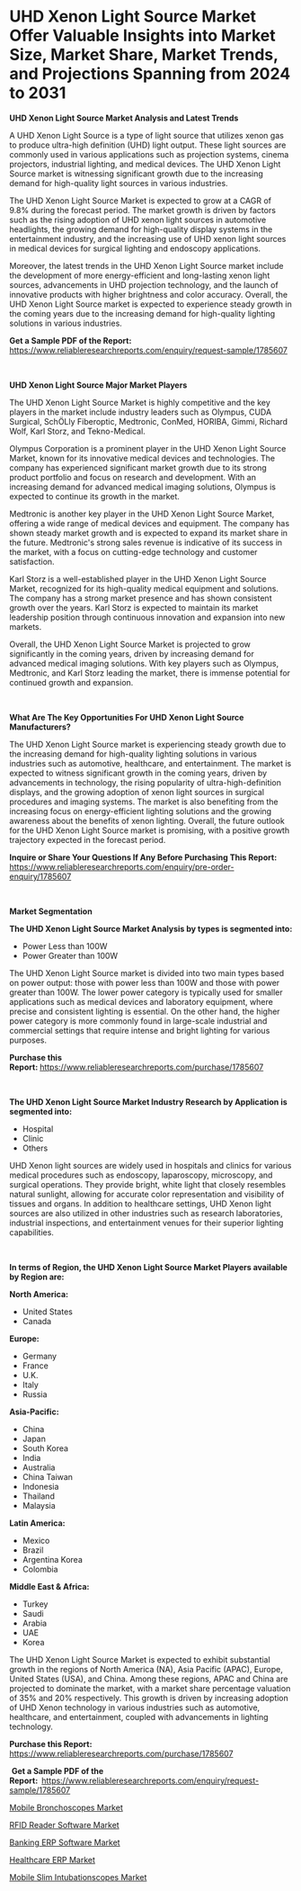 <p><h1>UHD Xenon Light Source Market Offer Valuable Insights into Market Size, Market Share, Market Trends, and Projections Spanning from 2024 to 2031</h1></p><p><strong>UHD Xenon Light Source Market Analysis and Latest Trends</strong></p>
<p><p>A UHD Xenon Light Source is a type of light source that utilizes xenon gas to produce ultra-high definition (UHD) light output. These light sources are commonly used in various applications such as projection systems, cinema projectors, industrial lighting, and medical devices. The UHD Xenon Light Source market is witnessing significant growth due to the increasing demand for high-quality light sources in various industries. </p><p>The UHD Xenon Light Source Market is expected to grow at a CAGR of 9.8% during the forecast period. The market growth is driven by factors such as the rising adoption of UHD xenon light sources in automotive headlights, the growing demand for high-quality display systems in the entertainment industry, and the increasing use of UHD xenon light sources in medical devices for surgical lighting and endoscopy applications. </p><p>Moreover, the latest trends in the UHD Xenon Light Source market include the development of more energy-efficient and long-lasting xenon light sources, advancements in UHD projection technology, and the launch of innovative products with higher brightness and color accuracy. Overall, the UHD Xenon Light Source market is expected to experience steady growth in the coming years due to the increasing demand for high-quality lighting solutions in various industries.</p></p>
<p><strong>Get a Sample PDF of the Report:&nbsp;</strong> <a href="https://www.reliableresearchreports.com/enquiry/request-sample/1785607">https://www.reliableresearchreports.com/enquiry/request-sample/1785607</a></p>
<p>&nbsp;</p>
<p><strong>UHD Xenon Light Source Major Market Players</strong></p>
<p><p>The UHD Xenon Light Source Market is highly competitive and the key players in the market include industry leaders such as Olympus, CUDA Surgical, SchÖLly Fiberoptic, Medtronic, ConMed, HORIBA, Gimmi, Richard Wolf, Karl Storz, and Tekno-Medical.</p><p>Olympus Corporation is a prominent player in the UHD Xenon Light Source Market, known for its innovative medical devices and technologies. The company has experienced significant market growth due to its strong product portfolio and focus on research and development. With an increasing demand for advanced medical imaging solutions, Olympus is expected to continue its growth in the market.</p><p>Medtronic is another key player in the UHD Xenon Light Source Market, offering a wide range of medical devices and equipment. The company has shown steady market growth and is expected to expand its market share in the future. Medtronic's strong sales revenue is indicative of its success in the market, with a focus on cutting-edge technology and customer satisfaction.</p><p>Karl Storz is a well-established player in the UHD Xenon Light Source Market, recognized for its high-quality medical equipment and solutions. The company has a strong market presence and has shown consistent growth over the years. Karl Storz is expected to maintain its market leadership position through continuous innovation and expansion into new markets.</p><p>Overall, the UHD Xenon Light Source Market is projected to grow significantly in the coming years, driven by increasing demand for advanced medical imaging solutions. With key players such as Olympus, Medtronic, and Karl Storz leading the market, there is immense potential for continued growth and expansion.</p></p>
<p>&nbsp;</p>
<p><strong>What Are The Key Opportunities For UHD Xenon Light Source Manufacturers?</strong></p>
<p><p>The UHD Xenon Light Source market is experiencing steady growth due to the increasing demand for high-quality lighting solutions in various industries such as automotive, healthcare, and entertainment. The market is expected to witness significant growth in the coming years, driven by advancements in technology, the rising popularity of ultra-high-definition displays, and the growing adoption of xenon light sources in surgical procedures and imaging systems. The market is also benefiting from the increasing focus on energy-efficient lighting solutions and the growing awareness about the benefits of xenon lighting. Overall, the future outlook for the UHD Xenon Light Source market is promising, with a positive growth trajectory expected in the forecast period.</p></p>
<p><strong>Inquire or Share Your Questions If Any Before Purchasing This Report:</strong> <a href="https://www.reliableresearchreports.com/enquiry/pre-order-enquiry/1785607">https://www.reliableresearchreports.com/enquiry/pre-order-enquiry/1785607</a></p>
<p>&nbsp;</p>
<p><strong>Market Segmentation</strong></p>
<p><strong>The UHD Xenon Light Source Market Analysis by types is segmented into:</strong></p>
<p><ul><li>Power Less than 100W</li><li>Power Greater than 100W</li></ul></p>
<p><p>The UHD Xenon Light Source market is divided into two main types based on power output: those with power less than 100W and those with power greater than 100W. The lower power category is typically used for smaller applications such as medical devices and laboratory equipment, where precise and consistent lighting is essential. On the other hand, the higher power category is more commonly found in large-scale industrial and commercial settings that require intense and bright lighting for various purposes.</p></p>
<p><strong>Purchase this Report:&nbsp;</strong><a href="https://www.reliableresearchreports.com/purchase/1785607">https://www.reliableresearchreports.com/purchase/1785607</a></p>
<p>&nbsp;</p>
<p><strong>The UHD Xenon Light Source Market Industry Research by Application is segmented into:</strong></p>
<p><ul><li>Hospital</li><li>Clinic</li><li>Others</li></ul></p>
<p><p>UHD Xenon light sources are widely used in hospitals and clinics for various medical procedures such as endoscopy, laparoscopy, microscopy, and surgical operations. They provide bright, white light that closely resembles natural sunlight, allowing for accurate color representation and visibility of tissues and organs. In addition to healthcare settings, UHD Xenon light sources are also utilized in other industries such as research laboratories, industrial inspections, and entertainment venues for their superior lighting capabilities.</p></p>
<p>&nbsp;</p>
<p><strong>In terms of Region, the UHD Xenon Light Source Market Players available by Region are:</strong></p>
<p>
    <p> <strong> North America: </strong>
        <ul>
            <li>United States</li>
            <li>Canada</li>
        </ul>
        </p> 
    <p> <strong> Europe: </strong>
        <ul>
            <li>Germany</li>
            <li>France</li>
            <li>U.K.</li>
            <li>Italy</li>
            <li>Russia</li>
        </ul>
        </p> 
    <p> <strong> Asia-Pacific: </strong>
        <ul>
            <li>China</li>
            <li>Japan</li>
            <li>South Korea</li>
            <li>India</li>
            <li>Australia</li>
            <li>China Taiwan</li>
            <li>Indonesia</li>
            <li>Thailand</li>
            <li>Malaysia</li>
        </ul>
        </p> 
    <p> <strong> Latin America: </strong>
        <ul>
            <li>Mexico</li>
            <li>Brazil</li>
            <li>Argentina Korea</li>
            <li>Colombia</li>
        </ul>
        </p> 
    <p> <strong> Middle East & Africa: </strong>
        <ul>
            <li>Turkey</li>
            <li>Saudi</li>
            <li>Arabia</li>
            <li>UAE</li>
            <li>Korea</li>
        </ul>
    </p>
    </p>
<p><p>The UHD Xenon Light Source Market is expected to exhibit substantial growth in the regions of North America (NA), Asia Pacific (APAC), Europe, United States (USA), and China. Among these regions, APAC and China are projected to dominate the market, with a market share percentage valuation of 35% and 20% respectively. This growth is driven by increasing adoption of UHD Xenon technology in various industries such as automotive, healthcare, and entertainment, coupled with advancements in lighting technology.</p></p>
<p><strong>Purchase this Report: </strong><a href="https://www.reliableresearchreports.com/purchase/1785607">https://www.reliableresearchreports.com/purchase/1785607</a></p>
<p>&nbsp;<strong>Get a Sample PDF of the Report:&nbsp;&nbsp;</strong><a href="https://www.reliableresearchreports.com/enquiry/request-sample/1785607">https://www.reliableresearchreports.com/enquiry/request-sample/1785607</a></p>
<p><strong></strong></p>
<p><p><a href="https://github.com/myacatherineblakecaczo9vcsw/Market-Research-Report-List-1/blob/main/mobile-bronchoscopes-market.md">Mobile Bronchoscopes Market</a></p><p><a href="https://medium.com/@alexanderfranklin766/rfid-reader-software-market-exploring-market-share-market-trends-and-future-growth-cbb31dd2a07c">RFID Reader Software Market</a></p><p><a href="https://medium.com/@alexanderfranklin766/banking-erp-software-market-insight-market-trends-growth-forecasted-from-2024-to-2031-3b626ecbd93b">Banking ERP Software Market</a></p><p><a href="https://medium.com/@alexanderfranklin766/healthcare-erp-nbsp-market-focuses-on-market-share-size-and-projected-forecast-till-2031-b955480957bb">Healthcare ERP Market</a></p><p><a href="https://github.com/okotobwrhuteie/Market-Research-Report-List-1/blob/main/mobile-slim-intubationscopes-market.md">Mobile Slim Intubationscopes Market</a></p></p>